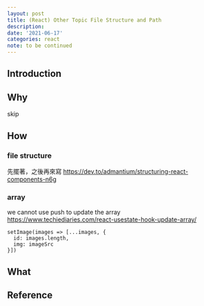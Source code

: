 ```yaml
---
layout: post
title: (React) Other Topic File Structure and Path
description:
date: '2021-06-17'
categories: react
note: to be continued
---
```


## Introduction

## Why
skip

## How

### file structure
先擺著，之後再來寫
https://dev.to/admantium/structuring-react-components-n6g

### array
we cannot use push to update the array
https://www.techiediaries.com/react-usestate-hook-update-array/
```
setImage(images => [...images, {
  id: images.length,
  img: imageSrc
}])
```

## What

## Reference
